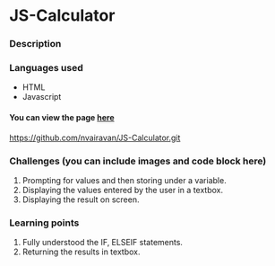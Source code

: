 # JS-Calculator
### Description

### Languages used
* HTML
* Javascript

#### You can view the page [here]()
https://github.com/nvairavan/JS-Calculator.git

### Challenges (you can include images and code block here)
1. Prompting for values and then storing under a variable.
2. Displaying the values entered by the user in a textbox.
3. Displaying the result on screen.

### Learning points
1. Fully understood the IF, ELSEIF statements.
2. Returning the results in textbox.